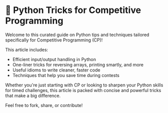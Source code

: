 # 🐍 Python Tricks for Competitive Programming

Welcome to this curated guide on Python tips and techniques tailored specifically for Competitive Programming (CP)!

This article includes:
- Efficient input/output handling in Python
- One-liner tricks for reversing arrays, printing smartly, and more
- Useful idioms to write cleaner, faster code
- Techniques that help you save time during contests

Whether you're just starting with CP or looking to sharpen your Python skills for timed challenges, this article is packed with concise and powerful tricks that make a big difference.

Feel free to fork, share, or contribute!
